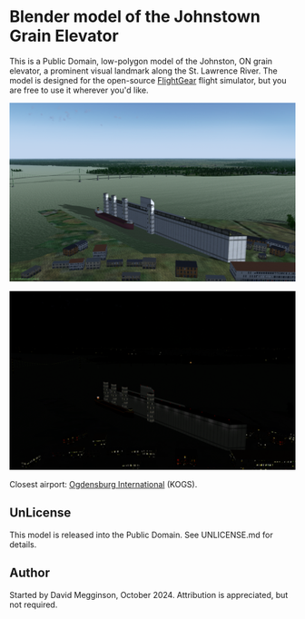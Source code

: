Blender model of the Johnstown Grain Elevator
=============================================

This is a Public Domain, low-polygon model of the Johnston, ON grain elevator, a prominent visual landmark along the St. Lawrence River.  The model is designed for the open-source [FlightGear](https://flightgear.org) flight simulator, but you are free to use it wherever you'd like.

![Day screenshot of the model.](screenshot.png)

![Night screenshot of the model.](screenshot-night.png)

Closest airport: [Ogdensburg International](https://ourairports.com/airports/KOGS/) (KOGS).


## UnLicense

This model is released into the Public Domain. See UNLICENSE.md for details.


## Author

Started by David Megginson, October 2024.  Attribution is appreciated, but not required.
